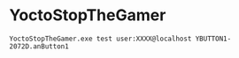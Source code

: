 # YoctoStopTheGamer


````
YoctoStopTheGamer.exe test user:XXXX@localhost YBUTTON1-2072D.anButton1
````

